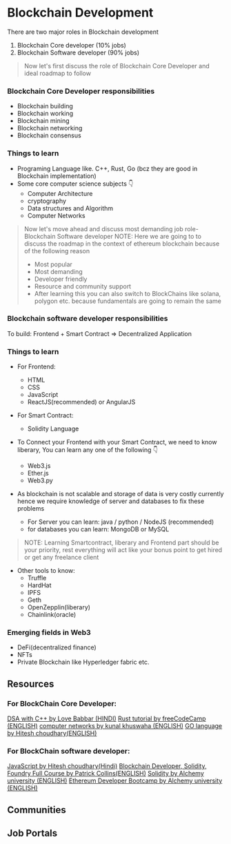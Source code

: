 # Blockchain Development 
There are two major roles in Blockchain development
1. Blockchain Core developer (10% jobs)
2. Blockchain Software developer (90% jobs)

> Now let's first discuss the role of Blockchain Core Developer and ideal roadmap to follow
### Blockchain Core Developer responsibilities
-  Blockchain building
-  Blockchain working
-  Blockchain mining
-  Blockchain networking
-  Blockchain consensus

### Things to learn
- Programing Language like. C++, Rust, Go (bcz they are good in Blockchain implementation)
- Some core computer science subjects 👇
  - Computer Architecture
  - cryptography
  - Data structures and Algorithm
  - Computer Networks

> Now let's move ahead and discuss most demanding job role- Blockchain Software developer
> NOTE: Here we are going to to discuss the roadmap in the context of ethereum blockchain because of the following reason
>  - Most popular
>  - Most demanding
>  - Developer friendly
>  - Resource and community support
>  - After learning this you can also switch to BlockChains like solana, polygon etc. because fundamentals are going to remain the same

### Blockchain software developer responsibilities
To build: Frontend + Smart Contract => Decentralized Application

### Things to learn
- For Frontend:
  - HTML
  - CSS
  - JavaScript
  - ReactJS(recommended) or AngularJS
 
- For Smart Contract:
  - Solidity Language

- To Connect your Frontend with your Smart Contract, we need to know liberary, You can learn any one of the following 👇
  - Web3.js
  - Ether.js
  - Web3.py

- As blockchain is not scalable and storage of data is very costly currently hence we require knowledge of server and databases to fix these problems
  - For Server you can learn: java / python / NodeJS (recommended)
  - for databases you can learn: MongoDB or MySQL
> NOTE: Learning Smartcontract, liberary and Frontend part should be your priority, rest everything will act like your bonus point to get hired or get any freelance client

- Other tools to know:
  - Truffle
  - HardHat
  - IPFS
  - Geth
  - OpenZepplin(liberary)
  - Chainlink(oracle)

### Emerging fields in Web3
- DeFi(decentralized finance)
- NFTs
- Private Blockchain like Hyperledger fabric etc.
  
## Resources

### For BlockChain Core Developer:
<a href="https://www.youtube.com/playlist?list=PLDzeHZWIZsTryvtXdMr6rPh4IDexB5NIA">DSA with C++ by Love Babbar (HINDI)</a>
<a href="https://www.youtube.com/watch?v=BpPEoZW5IiY&t=217s&ab_channel=freeCodeCamp.org">Rust tutorial by freeCodeCamp (ENGLISH)</a>
<a href="https://www.youtube.com/watch?v=IPvYjXCsTg8&ab_channel=KunalKushwaha">computer networks by kunal khuswaha (ENGLISH)</a>
<a href="https://www.youtube.com/playlist?list=PLRAV69dS1uWQGDQoBYMZWKjzuhCaOnBpa">GO language by Hitesh choudhary(ENGLISH)</a>

### For BlockChain software developer:
<a href="https://www.youtube.com/playlist?list=PLu71SKxNbfoBuX3f4EOACle2y-tRC5Q37">JavaScript by Hitesh choudhary(Hindi)</a>
<a href="https://www.youtube.com/playlist?list=PL4Rj_WH6yLgWe7TxankiqkrkVKXIwOP42">Blockchain Developer, Solidity, Foundry Full Course by Patrick Collins(ENGLISH)</a>
<a href="https://www.alchemy.com/university/courses/solidity">Solidity by Alchemy university (ENGLISH)</a>
<a href="https://www.alchemy.com/university/courses/ethereum">Ethereum Developer Bootcamp by Alchemy university (ENGLISH)</a>

## Communities

## Job Portals
